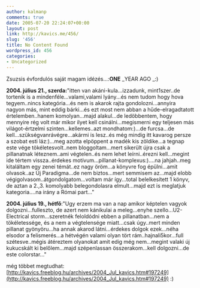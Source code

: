```yaml
---
author: kalmanp
comments: true
date: 2005-07-20 22:24:07+00:00
layout: post
link: http://kavics.me/456/
slug: '456'
title: No Content Found
wordpress_id: 456
categories:
- Uncategorized
---
```


Zsuzsis évfordulós saját magam idézés...:**ONE** _YEAR AGO _:)




**2004. július 21., szerda:**"itten van akáni-kula...izzadunk, mint1szer..de tortenik is a mindenféle...valami,valami lyány...és nem tudom hogy hova tegyem..nincs kategória...és nem is akarok rajta gondolozni...annyira nagyon más, mint eddig bárki...és ezt most nem abban a hűde-elragadtatott értelemben..hanem komolyan...majd alakul...de ledöbbentem, hogy mennyire rég volt már mikor ilyet kell csinálni...megismerni egy teljesen más világot-értzelmi szinten...kellemes..azt mondhatom:)...de furcsa...de kell...szükségvanrávégre...akármi is lesz..és még mindig itt kavarog persze a szobat esti láz:)...meg azotta elpöppent a madék kis zöldike...a tegnap este vége tökéletesvolt..nem bloggoltam...mert sikerült újra csak a pillanatnak léteznem..ami végtelen..és nem lehet leírni..érezni kell...megint ide tértem vissza..érdekes motívum...pillanat-komplexus:)....na jahjah..meg kitaláltam egy zenei témát..ez nagy öröm...a könyvre fog épülni...amit olvasok..az Új Paradigma...de nem biztos...mert semmisem az...majd elobb végigolvasom..átgondolgatom...voltam már így...total belelkesített 1 könyv, de aztan a 2.,3. komolyabb belegondolasra elmult...majd ezt is meglatjuk kategoria....na irány a Római part..."




**2004. július 19., hétfő**:"Ugy erzem ma van a nap amikor képtelen vagyok dolgozni...fulleszto, de azert nem kánikulai a meleg...enyhe szello...U2-Electrical storm...szeretnék feloldódni ebben a pillanatban...nem a tökéletessége, és a nem a végtelensége miatt...csak úgy..mert minden pillanat gyönyöru...ha annak akarod látni...érdekes dolgok ezek...néha elsodor a felismerés...a hétvégén valami olyan tört rám..hajnali5kor...full szétesve..mégis átéreztem olyanokat amit edig még nem...megint valaki új kukucskált ki belőlem...majd szépenlassan összerakom...kell dolgozni...de este colorstar..."




még többet megtudhat: [http://kavics.freeblog.hu/archives/2004_Jul_kavics.htm#197249](http://kavics.freeblog.hu/archives/2004_Jul_kavics.htm#197249) :)



